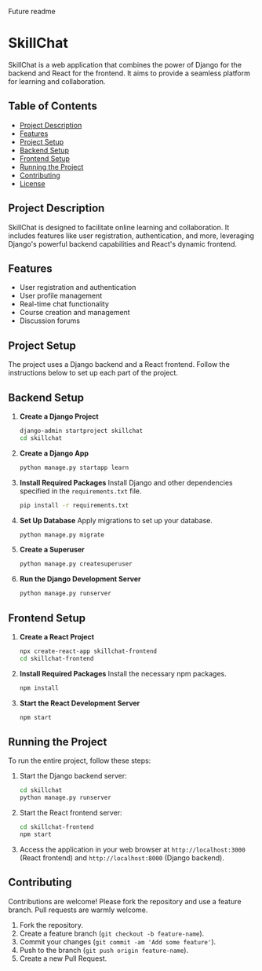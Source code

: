 Future readme
# SkillChat

SkillChat is a web application that combines the power of Django for the backend and React for the frontend. It aims to provide a seamless platform for learning and collaboration.

## Table of Contents

- [Project Description](#project-description)
- [Features](#features)
- [Project Setup](#project-setup)
- [Backend Setup](#backend-setup)
- [Frontend Setup](#frontend-setup)
- [Running the Project](#running-the-project)
- [Contributing](#contributing)
- [License](#license)

## Project Description

SkillChat is designed to facilitate online learning and collaboration. It includes features like user registration, authentication, and more, leveraging Django's powerful backend capabilities and React's dynamic frontend.

## Features

- User registration and authentication
- User profile management
- Real-time chat functionality
- Course creation and management
- Discussion forums

## Project Setup

The project uses a Django backend and a React frontend. Follow the instructions below to set up each part of the project.

## Backend Setup

1. **Create a Django Project**
    ```bash
    django-admin startproject skillchat
    cd skillchat
    ```

2. **Create a Django App**
    ```bash
    python manage.py startapp learn
    ```

3. **Install Required Packages**
    Install Django and other dependencies specified in the `requirements.txt` file.
    ```bash
    pip install -r requirements.txt
    ```

4. **Set Up Database**
    Apply migrations to set up your database.
    ```bash
    python manage.py migrate
    ```

5. **Create a Superuser**
    ```bash
    python manage.py createsuperuser
    ```

6. **Run the Django Development Server**
    ```bash
    python manage.py runserver
    ```

## Frontend Setup

1. **Create a React Project**
    ```bash
    npx create-react-app skillchat-frontend
    cd skillchat-frontend
    ```

2. **Install Required Packages**
    Install the necessary npm packages.
    ```bash
    npm install
    ```

3. **Start the React Development Server**
    ```bash
    npm start
    ```

## Running the Project

To run the entire project, follow these steps:

1. Start the Django backend server:
    ```bash
    cd skillchat
    python manage.py runserver
    ```

2. Start the React frontend server:
    ```bash
    cd skillchat-frontend
    npm start
    ```

3. Access the application in your web browser at `http://localhost:3000` (React frontend) and `http://localhost:8000` (Django backend).

## Contributing

Contributions are welcome! Please fork the repository and use a feature branch. Pull requests are warmly welcome.

1. Fork the repository.
2. Create a feature branch (`git checkout -b feature-name`).
3. Commit your changes (`git commit -am 'Add some feature'`).
4. Push to the branch (`git push origin feature-name`).
5. Create a new Pull Request.

